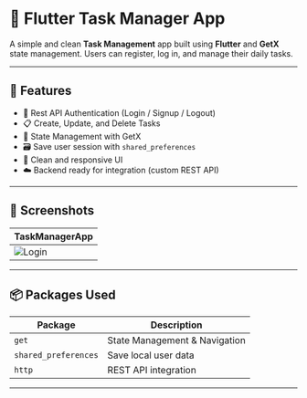 # 📝 Flutter Task Manager App

A simple and clean **Task Management** app built using **Flutter** and **GetX** state management. Users can register, log in, and manage their daily tasks.

---

## 🚀 Features

- 🔐 Rest API Authentication (Login / Signup / Logout)
- 📋 Create, Update, and Delete Tasks
- 🧠 State Management with GetX
- 🗃️ Save user session with `shared_preferences`
- 🎯 Clean and responsive UI
- ☁️ Backend ready for integration (custom REST API)

---


## 📸 Screenshots

| TaskManagerApp                                                                                                                                          |
|---------------------------------------------------------------------------------------------------------------------------------------------------------|
| ![Login](https://github.com/rupomsoft/Flutter-Batch/blob/main/Flutter/Source%20Code/25%20Task%20manager%20project/UI%20UX/Artboard%20%E2%80%93%201.png) |

---

## 📦 Packages Used

| Package | Description |
|--------|-------------|
| `get` | State Management & Navigation |
| `shared_preferences` | Save local user data |
| `http` | REST API integration |


---
